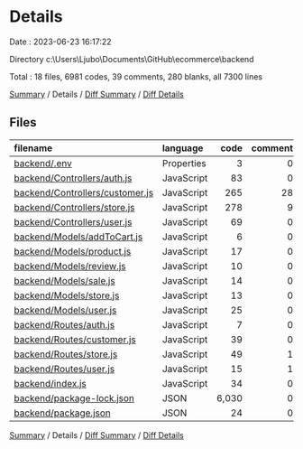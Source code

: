 # Details

Date : 2023-06-23 16:17:22

Directory c:\\Users\\Ljubo\\Documents\\GitHub\\ecommerce\\backend

Total : 18 files,  6981 codes, 39 comments, 280 blanks, all 7300 lines

[Summary](results.md) / Details / [Diff Summary](diff.md) / [Diff Details](diff-details.md)

## Files
| filename | language | code | comment | blank | total |
| :--- | :--- | ---: | ---: | ---: | ---: |
| [backend/.env](/backend/.env) | Properties | 3 | 0 | 0 | 3 |
| [backend/Controllers/auth.js](/backend/Controllers/auth.js) | JavaScript | 83 | 0 | 10 | 93 |
| [backend/Controllers/customer.js](/backend/Controllers/customer.js) | JavaScript | 265 | 28 | 84 | 377 |
| [backend/Controllers/store.js](/backend/Controllers/store.js) | JavaScript | 278 | 9 | 85 | 372 |
| [backend/Controllers/user.js](/backend/Controllers/user.js) | JavaScript | 69 | 0 | 27 | 96 |
| [backend/Models/addToCart.js](/backend/Models/addToCart.js) | JavaScript | 6 | 0 | 4 | 10 |
| [backend/Models/product.js](/backend/Models/product.js) | JavaScript | 17 | 0 | 5 | 22 |
| [backend/Models/review.js](/backend/Models/review.js) | JavaScript | 10 | 0 | 4 | 14 |
| [backend/Models/sale.js](/backend/Models/sale.js) | JavaScript | 14 | 0 | 4 | 18 |
| [backend/Models/store.js](/backend/Models/store.js) | JavaScript | 13 | 0 | 4 | 17 |
| [backend/Models/user.js](/backend/Models/user.js) | JavaScript | 25 | 0 | 4 | 29 |
| [backend/Routes/auth.js](/backend/Routes/auth.js) | JavaScript | 7 | 0 | 6 | 13 |
| [backend/Routes/customer.js](/backend/Routes/customer.js) | JavaScript | 39 | 0 | 4 | 43 |
| [backend/Routes/store.js](/backend/Routes/store.js) | JavaScript | 49 | 1 | 23 | 73 |
| [backend/Routes/user.js](/backend/Routes/user.js) | JavaScript | 15 | 1 | 9 | 25 |
| [backend/index.js](/backend/index.js) | JavaScript | 34 | 0 | 5 | 39 |
| [backend/package-lock.json](/backend/package-lock.json) | JSON | 6,030 | 0 | 1 | 6,031 |
| [backend/package.json](/backend/package.json) | JSON | 24 | 0 | 1 | 25 |

[Summary](results.md) / Details / [Diff Summary](diff.md) / [Diff Details](diff-details.md)
